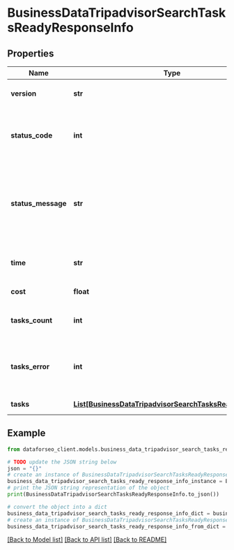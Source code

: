 # BusinessDataTripadvisorSearchTasksReadyResponseInfo


## Properties

Name | Type | Description | Notes
------------ | ------------- | ------------- | -------------
**version** | **str** | the current version of the API | [optional] 
**status_code** | **int** | general status code you can find the full list of the response codes here | [optional] 
**status_message** | **str** | general informational message you can find the full list of general informational messages here | [optional] 
**time** | **str** | total execution time, seconds | [optional] 
**cost** | **float** | total tasks cost, USD | [optional] 
**tasks_count** | **int** | the number of tasks in the tasks array | [optional] 
**tasks_error** | **int** | the number of tasks in the tasks array returned with an error | [optional] 
**tasks** | [**List[BusinessDataTripadvisorSearchTasksReadyTaskInfo]**](BusinessDataTripadvisorSearchTasksReadyTaskInfo.md) | array of tasks | [optional] 

## Example

```python
from dataforseo_client.models.business_data_tripadvisor_search_tasks_ready_response_info import BusinessDataTripadvisorSearchTasksReadyResponseInfo

# TODO update the JSON string below
json = "{}"
# create an instance of BusinessDataTripadvisorSearchTasksReadyResponseInfo from a JSON string
business_data_tripadvisor_search_tasks_ready_response_info_instance = BusinessDataTripadvisorSearchTasksReadyResponseInfo.from_json(json)
# print the JSON string representation of the object
print(BusinessDataTripadvisorSearchTasksReadyResponseInfo.to_json())

# convert the object into a dict
business_data_tripadvisor_search_tasks_ready_response_info_dict = business_data_tripadvisor_search_tasks_ready_response_info_instance.to_dict()
# create an instance of BusinessDataTripadvisorSearchTasksReadyResponseInfo from a dict
business_data_tripadvisor_search_tasks_ready_response_info_from_dict = BusinessDataTripadvisorSearchTasksReadyResponseInfo.from_dict(business_data_tripadvisor_search_tasks_ready_response_info_dict)
```
[[Back to Model list]](../README.md#documentation-for-models) [[Back to API list]](../README.md#documentation-for-api-endpoints) [[Back to README]](../README.md)


